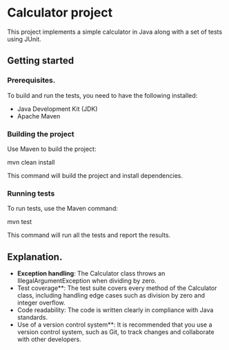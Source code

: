 # Calculator project

This project implements a simple calculator in Java along with a set of tests using JUnit.

## Getting started

### Prerequisites.

To build and run the tests, you need to have the following installed:

- Java Development Kit (JDK)
- Apache Maven

### Building the project

Use Maven to build the project:

mvn clean install

This command will build the project and install dependencies.

### Running tests

To run tests, use the Maven command:

mvn test

This command will run all the tests and report the results.

## Explanation.

- **Exception handling**: The Calculator class throws an IllegalArgumentException when dividing by zero.
- Test coverage**: The test suite covers every method of the Calculator class, including handling edge cases such as division by zero and integer overflow.
- Code readability: The code is written clearly in compliance with Java standards.
- Use of a version control system**: It is recommended that you use a version control system, such as Git, to track changes and collaborate with other developers.


